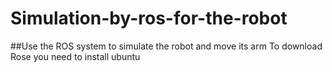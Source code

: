 # Simulation-by-ros-for-the-robot
##Use the ROS system to simulate the robot and move its arm
To download Rose you need to install ubuntu
